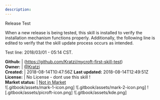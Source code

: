 ```yaml
---
description: 
---
```

Release Test

When a new release is being tested, this skill is installed to verify the
installation mechanism functions properly.  Additionally, the following line
is edited to verify that the skill update process occurs as intended.

Test line:  2018/03/01 - 05:14 CST.

**Github:** | (https://github.com/Kratzi/mycroft-first-skill-test)  
**Owner:** | [@Kratzi](https://github.com/Kratzi)  
**Created:** | 2018-08-14T10:47:56Z  **Last updated:** 2018-08-14T12:49:51Z  
**License:** | No License - dont use this skill !  
**Market status:** | [Not in Market](https://market.mycroft.ai/skill/)  
 ![.gitbook/assets/mark-1-icon.png]  ![.gitbook/assets/mark-2-icon.png]  ![.gitbook/assets/picroft-icon.png]  ![.gitbook/assets/kde.png]  
